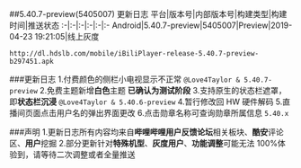 ##5.40.7-preview(5405007) 更新日志
平台|版本号|内部版本号|构建类型|构建时间|推送状态
:-|:-|:-|:-|:-|:-
Android|5.40.7-preview|5405007|Preview|2019-04-23 19:21:05|线上灰度

`http://dl.hdslb.com/mobile/iBiliPlayer-release-5.40.7-preview-b297451.apk`

###更新日志
1.付费颜色的侧栏小电视显示不正常 `@Love4Taylor & 5.40.7-preview`
2.免费主题新增**白色**主题 **已确认为测试阶段**
3.支持原生的状态栏遮罩，即**状态栏沉浸** `@Love4Taylor & 5.40.6-preview`
4.暂行修改回 HW 硬件解码
5.直播间页面点击用户名的弹出界面更改
6.点击勋章名称可查询勋章所属信息 `5.40.x`

###声明
1.更新日志所有内容均来自**哔哩哔哩用户反馈论坛**相关板块、**酷安**评论区、**用户**挖掘
2.部分更新针对**特殊机型**、**灰度用户**、**功能调整**可能无法 100%体验到，请等待二次调整或者全量推送
